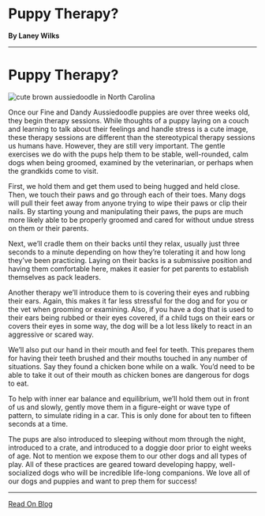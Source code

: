 # Puppy Therapy?

**By Laney Wilks**

---

# Puppy Therapy?

  

![cute brown aussiedoodle in North Carolina](https://static.wixstatic.com/media/4917f1_e5e3a7cb299e46fa9edb43f2b2f403e5~mv2.jpg/v1/fill/w_1014,h_1352,al_c,q_85,usm_0.66_1.00_0.01,enc_auto/4917f1_e5e3a7cb299e46fa9edb43f2b2f403e5~mv2.jpg)

Once our Fine and Dandy Aussiedoodle puppies are over three weeks old, they begin therapy sessions. While thoughts of a puppy laying on a couch and learning to talk about their feelings and handle stress is a cute image, these therapy sessions are different than the stereotypical therapy sessions us humans have. However, they are still very important. The gentle exercises we do with the pups help them to be stable, well-rounded, calm dogs when being groomed, examined by the veterinarian, or perhaps when the grandkids come to visit.

  

First, we hold them and get them used to being hugged and held close. Then, we touch their paws and go through each of their toes. Many dogs will pull their feet away from anyone trying to wipe their paws or clip their nails. By starting young and manipulating their paws, the pups are much more likely able to be properly groomed and cared for without undue stress on them or their parents.

  

Next, we’ll cradle them on their backs until they relax, usually just three seconds to a minute depending on how they’re tolerating it and how long they’ve been practicing. Laying on their backs is a submissive position and having them comfortable here, makes it easier for pet parents to establish themselves as pack leaders.

  

Another therapy we’ll introduce them to is covering their eyes and rubbing their ears. Again, this makes it far less stressful for the dog and for you or the vet when grooming or examining. Also, if you have a dog that is used to their ears being rubbed or their eyes covered, if a child tugs on their ears or covers their eyes in some way, the dog will be a lot less likely to react in an aggressive or scared way.

  

We’ll also put our hand in their mouth and feel for teeth. This prepares them for having their teeth brushed and their mouths touched in any number of situations. Say they found a chicken bone while on a walk. You’d need to be able to take it out of their mouth as chicken bones are dangerous for dogs to eat.

  

To help with inner ear balance and equilibrium, we’ll hold them out in front of us and slowly, gently move them in a figure-eight or wave type of pattern, to simulate riding in a car. This is only done for about ten to fifteen seconds at a time.

  

The pups are also introduced to sleeping without mom through the night, introduced to a crate, and introduced to a doggie door prior to eight weeks of age. Not to mention we expose them to our other dogs and all types of play. All of these practices are geared toward developing happy, well-socialized dogs who will be incredible life-long companions. We love all of our dogs and puppies and want to prep them for success!

---

[Read On Blog](https://www.fineanddandyaussiedoodles.com/post/puppy-therapy)